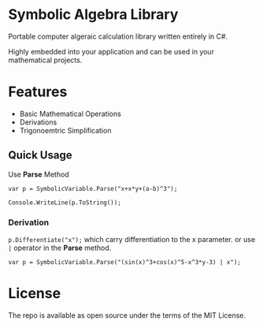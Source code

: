 # Symbolic Algebra Library #

Portable computer algeraic calculation library written entirely in C#.

Highly embedded into your application and can be used in your mathematical projects.

# Features #

- Basic Mathematical Operations 
- Derivations
- Trigonoemtric Simplification


## Quick Usage ##
Use **Parse** Method


`var p = SymbolicVariable.Parse("x+x*y+(a-b)^3");`

`Console.WriteLine(p.ToString());`


### Derivation ###

`p.Differentiate("x");` which carry differentiation to the x parameter.
or use `|` operator in the **Parse** method.

`var p = SymbolicVariable.Parse("(sin(x)^3+cos(x)^5-x^3*y-3) | x");`

# License
The repo is available as open source under the terms of the MIT License.
